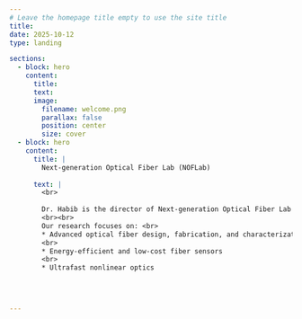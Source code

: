 ```yaml
---
# Leave the homepage title empty to use the site title
title:
date: 2025-10-12
type: landing

sections:
  - block: hero
    content:
      title:
      text:
      image:
        filename: welcome.png
        parallax: false
        position: center
        size: cover
  - block: hero
    content:
      title: |
        Next-generation Optical Fiber Lab (NOFLab)
    
      text: |
        <br>
        
        Dr. Habib is the director of Next-generation Optical Fiber Lab (NOFLab), where he leads cutting-edge research and innovation on next-generation optical fibers for photonics based applications.
        <br><br>
        Our research focuses on: <br>
        * Advanced optical fiber design, fabrication, and characterization
        <br>
        * Energy-efficient and low-cost fiber sensors
        <br>
        * Ultrafast nonlinear optics
  


 
---
```

